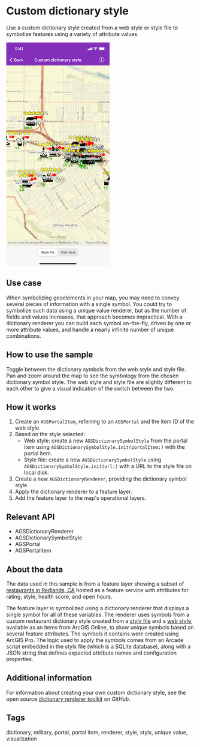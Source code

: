 # Custom dictionary style

Use a custom dictionary style created from a web style or style file to symbolize features using a variety of attribute values.

![Image of custom dictionary style](custom-dictionary-style.png)

## Use case

When symbolizing geoelements in your map, you may need to convey several pieces of information with a single symbol. You could try to symbolize such data using a unique value renderer, but as the number of fields and values increases, that approach becomes impractical. With a dictionary renderer you can build each symbol on-the-fly, driven by one or more attribute values, and handle a nearly infinite number of unique combinations.

## How to use the sample

Toggle between the dictionary symbols from the web style and style file. Pan and zoom around the map to see the symbology from the chosen dictionary symbol style. The web style and style file are slightly different to each other to give a visual indication of the switch between the two.

## How it works

1. Create an `AGSPortalItem`, referring to an `AGSPortal` and the item ID of the web style.
2. Based on the style selected:
    * Web style: create a new `AGSDictionarySymbolStyle` from the portal item using `AGSDictionarySymbolStyle.init(portalItem:)` with the portal item.
    * Style file: create a new `AGSDictionarySymbolStyle` using `AGSDictionarySymbolStyle.init(url:)` with a URL to the style file on local disk.
3. Create a new `AGSDictionaryRenderer`, providing the dictionary symbol style.
4. Apply the dictionary renderer to a feature layer.
5. Add the feature layer to the map's operational layers.

## Relevant API

* AGSDictionaryRenderer
* AGSDictionarySymbolStyle
* AGSPortal
* AGSPortalItem

## About the data

The data used in this sample is from a feature layer showing a subset of [restaurants in Redlands, CA](https://services2.arcgis.com/ZQgQTuoyBrtmoGdP/arcgis/rest/services/Redlands_Restaurants/FeatureServer) hosted as a feature service with attributes for rating, style, health score, and open hours.

The feature layer is symbolized using a dictionary renderer that displays a single symbol for all of these variables. The renderer uses symbols from a custom restaurant dictionary style created from a [stylx file](https://arcgis.com/home/item.html?id=751138a2e0844e06853522d54103222a) and a [web style](https://arcgis.com/home/item.html?id=adee951477014ec68d7cf0ea0579c800), available as an items from ArcGIS Online, to show unique symbols based on several feature attributes. The symbols it contains were created using ArcGIS Pro. The logic used to apply the symbols comes from an Arcade script embedded in the stylx file (which is a SQLite database), along with a JSON string that defines expected attribute names and configuration properties.

## Additional information

For information about creating your own custom dictionary style, see the open source [dictionary renderer toolkit](https://github.com/Esri/dictionary-renderer-toolkit) on *GitHub*.

## Tags

dictionary, military, portal, portal item, renderer, style, stylx, unique value, visualization
